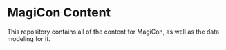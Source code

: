 
# MagiCon Content

This repository contains all of the content for MagiCon, as well as the data modeling for it.